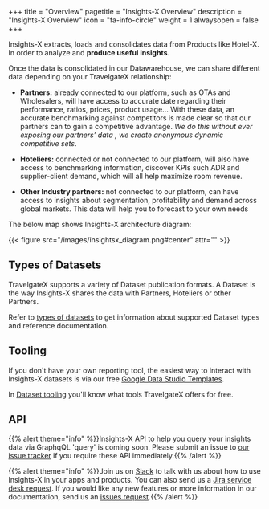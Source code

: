 +++
title = "Overview"
pagetitle = "Insights-X Overview"
description = "Insights-X Overview"
icon = "fa-info-circle"
weight = 1
alwaysopen = false
+++

Insights-X extracts, loads and consolidates data from Products like Hotel-X. In order to analyze and **produce useful insights**.

Once the data is consolidated in our Datawarehouse, we can share different data depending on your TravelgateX relationship:

* **Partners:** already connected to our platform, such as OTAs and Wholesalers, will have access to accurate date regarding their performance, ratios, prices, product usage... With these data, an accurate benchmarking against competitors is made clear so that our partners can to gain a competitive advantage. _We do this without ever exposing our partners’ data , we create anonymous dynamic competitive sets_. 
 
* **Hoteliers:** connected or not connected to our platform, will also have access to benchmarking information, discover KPIs such ADR and supplier-client demand, which will all help maximize room revenue.

* **Other Industry partners:** not connected to our platform, can have access to insights about segmentation, profitability and demand across global markets. This data will help you to forecast to your own needs


The below map shows Insights-X architecture diagram:

{{< figure src="/images/insightsx_diagram.png#center" attr="" >}}

## Types of Datasets
TravelgateX supports a variety of Dataset publication formats. A Dataset is the way Insights-X shares the data with Partners, Hoteliers or other Partners.

Refer to [types of datasets](/insights-x/datasets/types-of-datasets/) to get information about supported Dataset types and reference documentation.

## Tooling
If you don't have your own reporting tool, the easiest way to interact with Insights-X datasets is via our free [Google Data Studio Templates](https://datastudio.google.com/u/0/navigation/reporting). 

In [Dataset tooling](/insights-x/datasets/dataset-tooling/) you'll know what tools TravelgateX offers for free.

## API
{{% alert theme="info" %}}Insights-X API to help you query your insights data via GraphqQL 'query' is coming soon. 
Please submit an issue to <a href="https://github.com/travelgateX/Issue-tracker">our issue tracker</a> if you require these API immediately.{{% /alert %}}



{{% alert theme="info" %}}Join us on [Slack](https://slack.travelgatex.com/) to talk with us about how to use Insights-X in your apps and products. 
You can also send us a [Jira service desk request](https://xmltravelgate.atlassian.net/servicedesk/customer/portal/7). 
If you would like any new features or more information in our documentation, send us an [issues request](https://github.com/travelgateX/Issue-tracker).{{% /alert %}}
